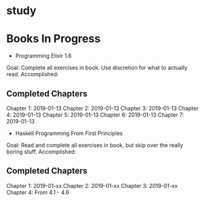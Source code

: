 # study

# Books In Progress

- Programming Elixir 1.6

Goal:  Complete all exercises in book.  Use discretion for what to actually read.
Accomplished:

Completed Chapters
------------------
Chapter 1: 2019-01-13
Chapter 2: 2019-01-13
Chapter 3: 2019-01-13
Chapter 4: 2019-01-13
Chapter 5: 2019-01-13
Chapter 6: 2019-01-13
Chapter 7: 2019-01-13

- Haskell Programming From First Principles

Goal: Read and complete all exercises in book, but skip over the really boring stuff.
Accomplished: 

Completed Chapters
------------------
Chapter 1: 2019-01-xx
Chapter 2: 2019-01-xx
Chapter 3: 2019-01-xx
Chapter 4: From 4.1 - 4.6
